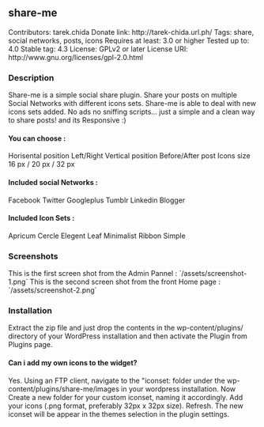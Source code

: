 
<h2>share-me</h2>   
Contributors: tarek.chida   
Donate link:  http://tarek-chida.url.ph/    
Tags: share, social networks, posts, icons  
Requires at least: 3.0 or higher  
Tested up to: 4.0   
Stable tag: 4.3
License: GPLv2 or later 
License URI: http://www.gnu.org/licenses/gpl-2.0.html   
    
<h3>Description</h3>    
Share-me is a simple social share plugin.        
Share your posts on multiple Social Networks with different icons sets.     
Share-me is able to deal with new icons sets added.     
No ads no sniffing scripts... just a simple and a clean way to share posts! and its Responsive  :)  

<h4>You can choose :</h4>    
Horisental position Left/Right    
Vertical position Before/After post    
Icons size 16 px / 20 px / 32 px    

<h4>Included social Networks :</h4>   
Facebook            
Twitter     
Googleplus          
Tumblr      
Linkedin    
Blogger 

<h4>Included Icon Sets :</h4>  
Apricum			          	
Cercle				          	
Elegent				          	
Leaf				          	
Minimalist				          	
Ribbon				          	
Simple	

<h3> Screenshots </h3>   
This is the first screen shot from the Admin Pannel : `/assets/screenshot-1.png`   
This is the second screen shot from the front Home page : `/assets/screenshot-2.png`    


<h3> Installation </h3>       
Extract the zip file and just drop the contents in the wp-content/plugins/ directory of your WordPress installation and then activate the Plugin from Plugins page.
 
<h4>Can i add my own icons to the widget?</h4>   
Yes. Using an FTP client, navigate to the "iconset: folder under the wp-content/plugins/share-me/images in your wordpress installation.  Now Create a new folder for your custom iconset, naming it accordingly.  Add your icons (.png format, preferably 32px x 32px size). Refresh.  The new iconset will be appear in the themes selection in the plugin settings.       
 
